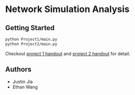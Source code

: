 # Network Simulation Analysis

## Getting Started

```bash
python Project1/main.py
python Project2/main.py
```

Checkout [project 1 handout](project1/handout.pdf) and [project 2 handout](project2/handout.pdf) for detail.

## Authors

- Justin Jia
- Ethan Wang
